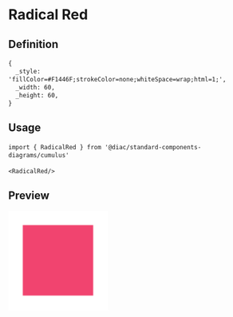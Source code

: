 # Radical Red

## Definition

```
{
  _style: 'fillColor=#F1446F;strokeColor=none;whiteSpace=wrap;html=1;',
  _width: 60,
  _height: 60,
}
```

## Usage

```
import { RadicalRed } from '@diac/standard-components-diagrams/cumulus'

<RadicalRed/>
```

## Preview

<img src="./radical-red.png" width="200"/>
